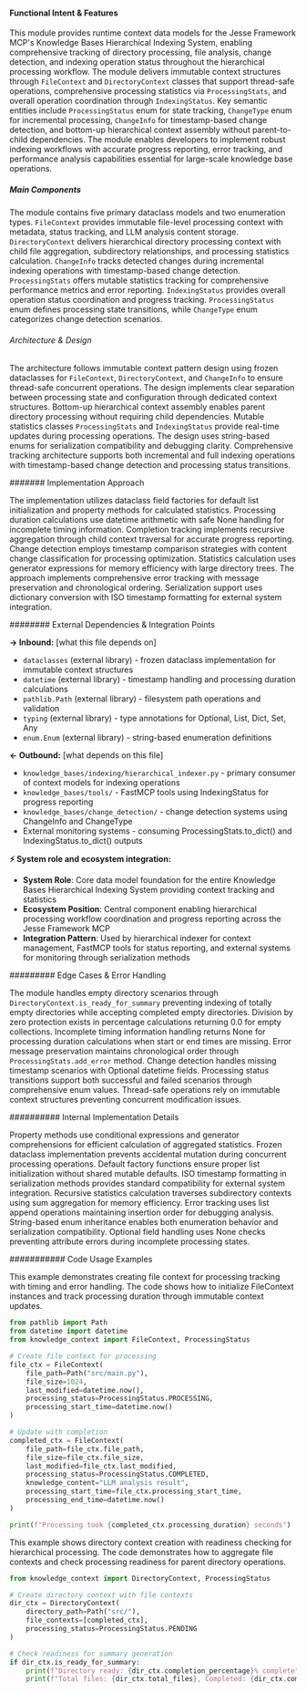 <!-- CACHE_METADATA_START -->
<!-- Source File: {PROJECT_ROOT}/jesse-framework-mcp/jesse_framework_mcp/knowledge_bases/models/knowledge_context.py -->
<!-- Cached On: 2025-07-06T13:55:59.524181 -->
<!-- Source Modified: 2025-07-06T13:53:55.909657 -->
<!-- Cache Version: 1.0 -->
<!-- CACHE_METADATA_END -->

#### Functional Intent & Features

This module provides runtime context data models for the Jesse Framework MCP's Knowledge Bases Hierarchical Indexing System, enabling comprehensive tracking of directory processing, file analysis, change detection, and indexing operation status throughout the hierarchical processing workflow. The module delivers immutable context structures through `FileContext` and `DirectoryContext` classes that support thread-safe operations, comprehensive processing statistics via `ProcessingStats`, and overall operation coordination through `IndexingStatus`. Key semantic entities include `ProcessingStatus` enum for state tracking, `ChangeType` enum for incremental processing, `ChangeInfo` for timestamp-based change detection, and bottom-up hierarchical context assembly without parent-to-child dependencies. The module enables developers to implement robust indexing workflows with accurate progress reporting, error tracking, and performance analysis capabilities essential for large-scale knowledge base operations.

##### Main Components

The module contains five primary dataclass models and two enumeration types. `FileContext` provides immutable file-level processing context with metadata, status tracking, and LLM analysis content storage. `DirectoryContext` delivers hierarchical directory processing context with child file aggregation, subdirectory relationships, and processing statistics calculation. `ChangeInfo` tracks detected changes during incremental indexing operations with timestamp-based change detection. `ProcessingStats` offers mutable statistics tracking for comprehensive performance metrics and error reporting. `IndexingStatus` provides overall operation status coordination and progress tracking. `ProcessingStatus` enum defines processing state transitions, while `ChangeType` enum categorizes change detection scenarios.

###### Architecture & Design

The architecture follows immutable context pattern design using frozen dataclasses for `FileContext`, `DirectoryContext`, and `ChangeInfo` to ensure thread-safe concurrent operations. The design implements clear separation between processing state and configuration through dedicated context structures. Bottom-up hierarchical context assembly enables parent directory processing without requiring child dependencies. Mutable statistics classes `ProcessingStats` and `IndexingStatus` provide real-time updates during processing operations. The design uses string-based enums for serialization compatibility and debugging clarity. Comprehensive tracking architecture supports both incremental and full indexing operations with timestamp-based change detection and processing status transitions.

####### Implementation Approach

The implementation utilizes dataclass field factories for default list initialization and property methods for calculated statistics. Processing duration calculations use datetime arithmetic with safe None handling for incomplete timing information. Completion tracking implements recursive aggregation through child context traversal for accurate progress reporting. Change detection employs timestamp comparison strategies with content change classification for processing optimization. Statistics calculation uses generator expressions for memory efficiency with large directory trees. The approach implements comprehensive error tracking with message preservation and chronological ordering. Serialization support uses dictionary conversion with ISO timestamp formatting for external system integration.

######## External Dependencies & Integration Points

**→ Inbound:** [what this file depends on]
- `dataclasses` (external library) - frozen dataclass implementation for immutable context structures
- `datetime` (external library) - timestamp handling and processing duration calculations
- `pathlib.Path` (external library) - filesystem path operations and validation
- `typing` (external library) - type annotations for Optional, List, Dict, Set, Any
- `enum.Enum` (external library) - string-based enumeration definitions

**← Outbound:** [what depends on this file]
- `knowledge_bases/indexing/hierarchical_indexer.py` - primary consumer of context models for indexing operations
- `knowledge_bases/tools/` - FastMCP tools using IndexingStatus for progress reporting
- `knowledge_bases/change_detection/` - change detection systems using ChangeInfo and ChangeType
- External monitoring systems - consuming ProcessingStats.to_dict() and IndexingStatus.to_dict() outputs

**⚡ System role and ecosystem integration:**
- **System Role**: Core data model foundation for the entire Knowledge Bases Hierarchical Indexing System providing context tracking and statistics
- **Ecosystem Position**: Central component enabling hierarchical processing workflow coordination and progress reporting across the Jesse Framework MCP
- **Integration Pattern**: Used by hierarchical indexer for context management, FastMCP tools for status reporting, and external systems for monitoring through serialization methods

######### Edge Cases & Error Handling

The module handles empty directory scenarios through `DirectoryContext.is_ready_for_summary` preventing indexing of totally empty directories while accepting completed empty directories. Division by zero protection exists in percentage calculations returning 0.0 for empty collections. Incomplete timing information handling returns None for processing duration calculations when start or end times are missing. Error message preservation maintains chronological order through `ProcessingStats.add_error` method. Change detection handles missing timestamp scenarios with Optional datetime fields. Processing status transitions support both successful and failed scenarios through comprehensive enum values. Thread-safe operations rely on immutable context structures preventing concurrent modification issues.

########## Internal Implementation Details

Property methods use conditional expressions and generator comprehensions for efficient calculation of aggregated statistics. Frozen dataclass implementation prevents accidental mutation during concurrent processing operations. Default factory functions ensure proper list initialization without shared mutable defaults. ISO timestamp formatting in serialization methods provides standard compatibility for external system integration. Recursive statistics calculation traverses subdirectory contexts using sum aggregation for memory efficiency. Error tracking uses list append operations maintaining insertion order for debugging analysis. String-based enum inheritance enables both enumeration behavior and serialization compatibility. Optional field handling uses None checks preventing attribute errors during incomplete processing states.

########### Code Usage Examples

This example demonstrates creating file context for processing tracking with timing and error handling. The code shows how to initialize FileContext instances and track processing duration through immutable context updates.

```python
from pathlib import Path
from datetime import datetime
from knowledge_context import FileContext, ProcessingStatus

# Create file context for processing
file_ctx = FileContext(
    file_path=Path("src/main.py"),
    file_size=1024,
    last_modified=datetime.now(),
    processing_status=ProcessingStatus.PROCESSING,
    processing_start_time=datetime.now()
)

# Update with completion
completed_ctx = FileContext(
    file_path=file_ctx.file_path,
    file_size=file_ctx.file_size,
    last_modified=file_ctx.last_modified,
    processing_status=ProcessingStatus.COMPLETED,
    knowledge_content="LLM analysis result",
    processing_start_time=file_ctx.processing_start_time,
    processing_end_time=datetime.now()
)

print(f"Processing took {completed_ctx.processing_duration} seconds")
```

This example shows directory context creation with readiness checking for hierarchical processing. The code demonstrates how to aggregate file contexts and check processing readiness for parent directory operations.

```python
from knowledge_context import DirectoryContext, ProcessingStatus

# Create directory context with file contexts
dir_ctx = DirectoryContext(
    directory_path=Path("src/"),
    file_contexts=[completed_ctx],
    processing_status=ProcessingStatus.PENDING
)

# Check readiness for summary generation
if dir_ctx.is_ready_for_summary:
    print(f"Directory ready: {dir_ctx.completion_percentage}% complete")
    print(f"Total files: {dir_ctx.total_files}, Completed: {dir_ctx.completed_files}")
```